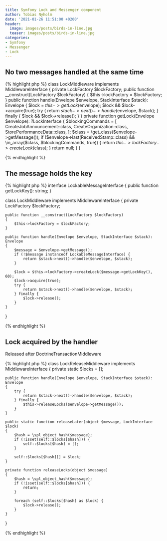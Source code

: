 ```yaml
---
title: Symfony Lock and Messenger component
author: Tobias Nyholm
date: '2021-01-26 11:51:00 +0200'
header:
  image: images/posts/birds-in-line.jpg
  teaser: images/posts/birds-in-line.jpg
categories:
- Symfony
- Messenger
- Lock
---
```



## No two messages handled at the same time

{% highlight php %}
class LockMiddleware implements MiddlewareInterface
{
    private LockFactory $lockFactory;
    public function __construct(LockFactory $lockFactory)
    {
        $this->lockFactory = $lockFactory;
    }
    public function handle(Envelope $envelope, StackInterface $stack): Envelope
    {
        $lock = $this->getLock($envelope);
        $lock && $lock->acquire(true);
        try {
            return $stack->next()->handle($envelope, $stack);
        } finally {
            $lock && $lock->release();
        }
    }
    private function getLock(Envelope $envelope): ?LockInterface
    {
        $blockingCommands = [
            CreateJobAnnouncement::class,
            CreateOrganization::class,
            StorePerformanceData::class,
        ];
        $class = \get_class($envelope->getMessage());
        if ($envelope->last(ReceivedStamp::class) && \in_array($class, $blockingCommands, true)) {
            return $this->lockFactory->createLock($class);
        }
        return null;
    }
}

{% endhighlight %}

## The message holds the key

{% highlight php %}
interface LockableMessageInterface
{
    public function getLockKey(): string;
}

class LockMiddleware implements MiddlewareInterface
{
    private LockFactory $lockFactory;

    public function __construct(LockFactory $lockFactory)
    {
        $this->lockFactory = $lockFactory;
    }

    public function handle(Envelope $envelope, StackInterface $stack): Envelope
    {
        $message = $envelope->getMessage();
        if (!$message instanceof LockableMessageInterface) {
            return $stack->next()->handle($envelope, $stack);
        }

        $lock = $this->lockFactory->createLock($message->getLockKey(), 60);
        $lock->acquire(true);
        try {
            return $stack->next()->handle($envelope, $stack);
        } finally {
            $lock->release();
        }
    }
}

{% endhighlight %}

## Lock acquired by the handler

Released after DoctrineTransactionMiddleware

{% highlight php %}
class LockReleaseMiddleware implements MiddlewareInterface
{
    private static $locks = [];

    public function handle(Envelope $envelope, StackInterface $stack): Envelope
    {
        try {
            return $stack->next()->handle($envelope, $stack);
        } finally {
            $this->releaseLocks($envelope->getMessage());
        }
    }

    public static function releaseLater(object $message, LockInterface $lock)
    {
        $hash = \spl_object_hash($message);
        if (!isset(self::$locks[$hash])) {
            self::$locks[$hash] = [];
        }

        self::$locks[$hash][] = $lock;
    }

    private function releaseLocks(object $message)
    {
        $hash = \spl_object_hash($message);
        if (!isset(self::$locks[$hash])) {
            return;
        }

        foreach (self::$locks[$hash] as $lock) {
            $lock->release();
        }
    }
}

{% endhighlight %}
